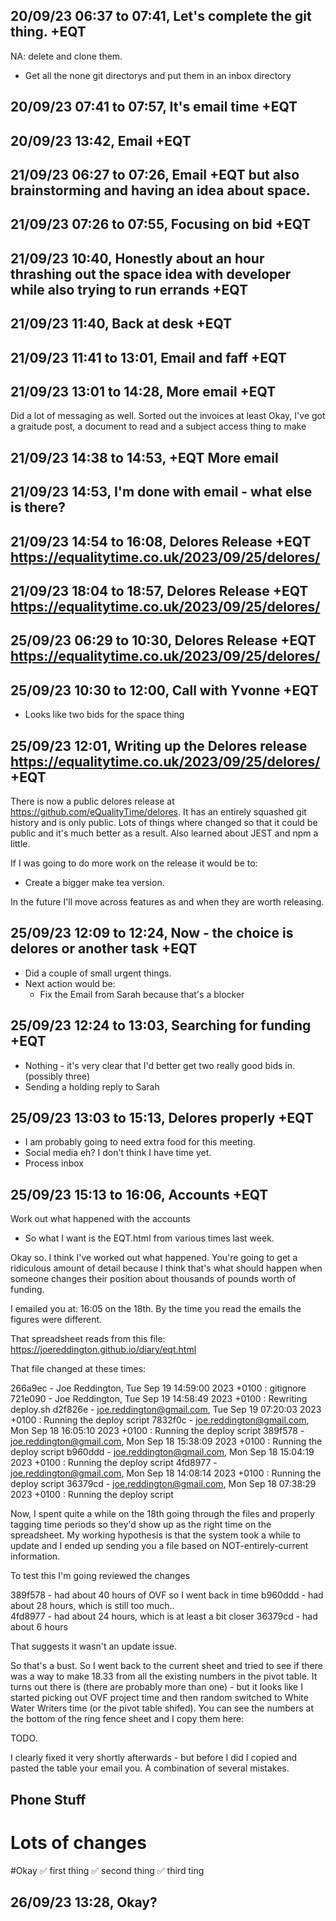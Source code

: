 ## 20/09/23 06:37 to 07:41, Let's complete the git thing. +EQT
NA: delete and clone them. 
* Get all the none git directorys and put them in an inbox directory 

## 20/09/23 07:41 to 07:57, It's email time +EQT 
## 20/09/23 13:42, Email +EQT
## 21/09/23 06:27 to 07:26, Email +EQT but also brainstorming and having an idea about space. 
## 21/09/23 07:26 to 07:55,  Focusing on bid +EQT
## 21/09/23 10:40, Honestly about an hour thrashing out the space idea with developer while also trying to run errands +EQT
## 21/09/23 11:40, Back at desk +EQT
## 21/09/23 11:41 to 13:01, Email and faff +EQT 
## 21/09/23 13:01 to 14:28, More email  +EQT
Did a lot of messaging as well. Sorted out the invoices at least
Okay, I've got a graitude post, a document to read and a subject access thing to make  

## 21/09/23 14:38 to 14:53,  +EQT More email 
## 21/09/23 14:53, I'm done with email - what else is there? 
## 21/09/23 14:54 to 16:08, Delores Release +EQT https://equalitytime.co.uk/2023/09/25/delores/
## 21/09/23 18:04 to 18:57, Delores Release +EQT https://equalitytime.co.uk/2023/09/25/delores/

## 25/09/23 06:29 to 10:30, Delores Release +EQT https://equalitytime.co.uk/2023/09/25/delores/
## 25/09/23 10:30 to 12:00, Call with Yvonne +EQT
* Looks like two bids for the space thing 

## 25/09/23 12:01, Writing up the Delores release   https://equalitytime.co.uk/2023/09/25/delores/ +EQT
There is now a public delores release at https://github.com/eQualityTime/delores.  It has an entirely squashed git history and is only public. Lots of things where changed so that it could be public and it's much better as a result.  Also learned about JEST and npm a little.   

If I was going to do more work on the release it would be to: 
* Create a bigger make tea version. 

In the future I'll move across features as and when they are worth releasing. 

## 25/09/23 12:09 to 12:24, Now - the choice is delores or another task +EQT
* Did a couple of small urgent things. 
* Next action would be: 
  * Fix the Email from Sarah because that's a blocker 

## 25/09/23 12:24 to 13:03, Searching for funding +EQT
* Nothing - it's very clear that I'd better get two really good bids in. (possibly three)  
* Sending a holding reply to Sarah

## 25/09/23 13:03 to 15:13, Delores properly  +EQT
* I am probably going to need extra food for this meeting. 
* Social media eh? I don't think I have time yet. 
* Process inbox

## 25/09/23 15:13 to 16:06, Accounts +EQT 
Work out what happened with the accounts 
* So what I want is the EQT.html from various times last week. 



Okay so. I think I've worked out what happened. You're going to get a ridiculous amount of detail because I think that's what should happen when someone changes their position about thousands of pounds worth of funding. 

I emailed you at: 16:05 on the 18th. By the time you read the emails the figures were different. 

That spreadsheet reads from this file: https://joereddington.github.io/diary/eqt.html

That file changed at these times: 

266a9ec - Joe Reddington, Tue Sep 19 14:59:00 2023 +0100 : gitignore
721e090 - Joe Reddington, Tue Sep 19 14:58:49 2023 +0100 : Rewriting deploy.sh
d2f826e - joe.reddington@gmail.com, Tue Sep 19 07:20:03 2023 +0100 : Running the deploy script
7832f0c - joe.reddington@gmail.com, Mon Sep 18 16:05:10 2023 +0100 : Running the deploy script
389f578 - joe.reddington@gmail.com, Mon Sep 18 15:38:09 2023 +0100 : Running the deploy script
b960ddd - joe.reddington@gmail.com, Mon Sep 18 15:04:19 2023 +0100 : Running the deploy script
4fd8977 - joe.reddington@gmail.com, Mon Sep 18 14:08:14 2023 +0100 : Running the deploy script
36379cd - joe.reddington@gmail.com, Mon Sep 18 07:38:29 2023 +0100 : Running the deploy script


Now, I spent quite a while on the 18th going through the files and properly tagging time periods so they'd show up as the right time on the spreadsheet. My working hypothesis is that the system took a while to update and I ended up sending you a file based on NOT-entirely-current information.   

To test this I'm going reviewed the changes

389f578 - had about 40 hours of OVF so I went back in time 
b960ddd - had about 28 hours, which is still too much..   
4fd8977 - had about 24 hours, which is at least a bit closer
36379cd - had about 6 hours

That suggests it wasn't an update issue. 

So that's a bust. So I went back to the current sheet and tried to see if there was a way to make 18.33 from all the existing numbers in the pivot table. It turns out there is (there are probably more than one) - but it looks like I started picking out OVF project time and then random switched to White Water Writers time (or the pivot table shifed).  You can see the numbers at the bottom of the ring fence sheet and I copy them here: 

TODO.    


I clearly fixed it very shortly afterwards - but before I did I copied and pasted the table your email you. A combination of several mistakes.  



## Phone Stuff 
# Lots of changes 


#Okay
✅ first thing
✅ second thing 
✅ third ting 

## 26/09/23 13:28, Okay? 

